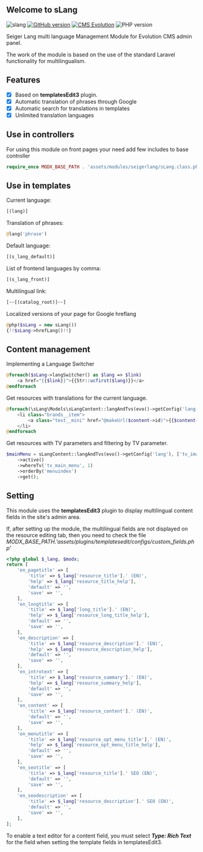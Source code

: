 ## Welcome to sLang

![slang](https://user-images.githubusercontent.com/12029039/167660172-9596574a-47ae-4304-a389-814bfa4c9e87.png)
[![GitHub version](https://img.shields.io/badge/version-v.1.1.1-blue)](https://github.com/Seiger/seigerlang/releases)
[![CMS Evolution](https://img.shields.io/badge/CMS-Evolution-brightgreen.svg)](https://github.com/evolution-cms/evolution)
![PHP version](https://img.shields.io/badge/PHP->=v7.4-red.svg?php=7.4)

Seiger Lang multi language Management Module for Evolution CMS admin panel.

The work of the module is based on the use of the standard Laravel functionality for multilingualism.

## Features
- [x] Based on **templatesEdit3** plugin.
- [x] Automatic translation of phrases through Google
- [x] Automatic search for translations in templates
- [x] Unlimited translation languages

## Use in controllers
For using this module on front pages your need add few includes to base controller
```php
require_once MODX_BASE_PATH . 'assets/modules/seigerlang/sLang.class.php';
```

## Use in templates
Current language:
```php
[(lang)]
```

Translation of phrases:
```php
@lang('phrase')
```

Default language:
```php
[(s_lang_default)]
```

List of frontend languages by comma:
```php
[(s_lang_front)]
```

Multilingual link:
```php
[~~[(catalog_root)]~~]
```

Localized versions of your page for Google hreflang
```php
@php($sLang = new sLang())
{!!$sLang->hrefLang()!!}
```

## Content management

Implementing a Language Switcher
```php
@foreach($sLang->langSwitcher() as $lang => $link)
    <a href="{{$link}}">{{Str::ucfirst($lang)}}</a>
@endforeach
```

Get resources with translations for the current language.
```php
@foreach(\sLang\Models\sLangContent::langAndTvs(evo()->getConfig('lang'))->whereParent(11)->get() as $content)
    <li class="brands__item">
        <a class="text__mini" href="@makeUrl($content->id)">{{$content->menutitle}}</a>
    </li>
@endforeach
```

Get resources with TV parameters and filtering by TV parameter.
```php
$mainMenu = sLangContent::langAndTvs(evo()->getConfig('lang'), ['tv_image'])
    ->active()
    ->whereTv('tv_main_menu', 1)
    ->orderBy('menuindex')
    ->get();
```

## Setting
This module uses the **templatesEdit3** plugin to display multilingual content fields in the site's admin area.

If, after setting up the module, the multilingual fields are not displayed on the resource editing tab, then you need to check the file *MODX_BASE_PATH.'assets/plugins/templatesedit/configs/custom_fields.php'*
```php
<?php global $_lang, $modx; 
return [
	'en_pagetitle' => [
		'title' => $_lang['resource_title'].' (EN)',
		'help' => $_lang['resource_title_help'],
		'default' => '',
		'save' => '',
	],
	'en_longtitle' => [
		'title' => $_lang['long_title'].' (EN)',
		'help' => $_lang['resource_long_title_help'],
		'default' => '',
		'save' => '',
	],
	'en_description' => [
		'title' => $_lang['resource_description'].' (EN)',
		'help' => $_lang['resource_description_help'],
		'default' => '',
		'save' => '',
	],
	'en_introtext' => [
		'title' => $_lang['resource_summary'].' (EN)',
		'help' => $_lang['resource_summary_help'],
		'default' => '',
		'save' => '',
	],
	'en_content' => [
		'title' => $_lang['resource_content'].' (EN)',
		'default' => '',
		'save' => '',
	],
	'en_menutitle' => [
		'title' => $_lang['resource_opt_menu_title'].' (EN)',
		'help' => $_lang['resource_opt_menu_title_help'],
		'default' => '',
		'save' => '',
	],
	'en_seotitle' => [
		'title' => $_lang['resource_title'].' SEO (EN)',
		'default' => '',
		'save' => '',
	],
	'en_seodescription' => [
		'title' => $_lang['resource_description'].' SEO (EN)',
		'default' => '',
		'save' => '',
	],
];
```

To enable a text editor for a content field, you must select ***Type: Rich Text*** for the field when setting the template fields in templatesEdit3.